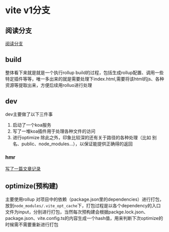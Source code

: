 # vite v1分支

## 阅读分支
[阅读分支](https://github.com/wkstudy/vite/tree/comment_1.x-wk)

## build
整体看下来就是就是一个执行rollup build的过程，包括生成rollup配置、调用一些特定插件等等，唯一多出来的就是需要处理下index.html,需要将该html的js、各种资源等提取出来，方便后续用rolluo进行处理


## dev
dev主要做了以下三件事
1. 启动了一个koa服务
2. 写了一堆koa插件用于处理各种文件的访问
3. 进行optimize
除此之外，印象比较深的还有关于路径的各种处理（比如 别名、public、node_modules...），以保证能提供正确得的返回


### hmr
[写了一篇文章记录](https://juejin.cn/post/7150931780973887524/)


## optimize(预构建)
主要使用rollup 对项目中的依赖（package.json里的dependencies）进行打包，放到`node_modules/.vite_opt_cache`下，打包过程是以各个dependency的入口文件为input，分别进行打包，当然每次预构建会根据packge.lock.json、package.json、vite.config.ts的内容生成一个hash值，用来判断下次optimize的时候需不需要重新进行打包





